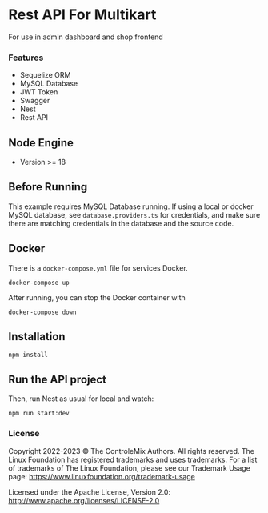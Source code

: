 # Rest API For Multikart

For use in admin dashboard and shop frontend

### Features
- Sequelize ORM
- MySQL Database
- JWT Token
- Swagger
- Nest
- Rest API

## Node Engine
- Version >= 18

## Before Running

This example requires MySQL Database running.  If using a local or docker MySQL database, see `database.providers.ts` for credentials, and make sure there are matching credentials in the database and the source code.

## Docker

There is a `docker-compose.yml` file for services Docker.

`docker-compose up`

After running, you can stop the Docker container with

`docker-compose down`

## Installation

`npm install`

## Run the API project

Then, run Nest as usual for local and watch:

`npm run start:dev`

### License

Copyright 2022-2023 © The ControleMix Authors. All rights reserved. The Linux Foundation has registered trademarks and uses trademarks. For a list of trademarks of The Linux Foundation, please see our Trademark Usage page: https://www.linuxfoundation.org/trademark-usage

Licensed under the Apache License, Version 2.0: http://www.apache.org/licenses/LICENSE-2.0

